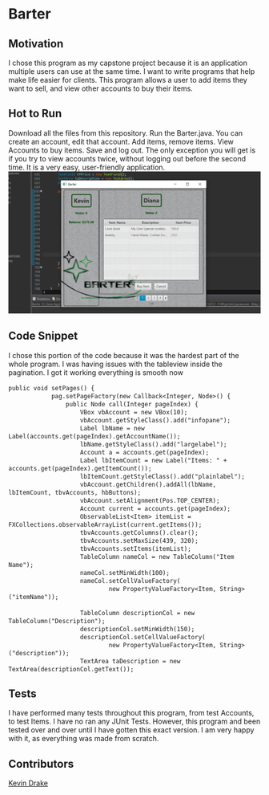 # Barter
## Motivation
I chose this program as my capstone project because it is an application multiple users can use at the same time. I want to write programs that help make life easier for clients. This program allows a user to add items they want to sell, and view other accounts to buy their items.
## Hot to Run
Download all the files from this repository. Run the Barter.java. You can create an account, edit that account. Add items, remove items. View Accounts to buy items. Save and log out. The only exception you will get is if you try to view accounts twice, without logging out before the second time. It is a very easy, user-friendly application.
![This is a screenshot of hte program](https://github.com/KDrake80/Capstone/blob/main/barterScreenShot.png)
## Code Snippet
I chose this portion of the code because it was the hardest part of the whole program. I was having issues with the tableview inside the pagination. I got it working everything is smooth now
```
public void setPages() {
			pag.setPageFactory(new Callback<Integer, Node>() {
				public Node call(Integer pageIndex) {
					VBox vbAccount = new VBox(10);
					vbAccount.getStyleClass().add("infopane");
					Label lbName = new Label(accounts.get(pageIndex).getAccountName());
					lbName.getStyleClass().add("largelabel");
					Account a = accounts.get(pageIndex);
					Label lbItemCount = new Label("Items: " + accounts.get(pageIndex).getItemCount());
					lbItemCount.getStyleClass().add("plainlabel");
					vbAccount.getChildren().addAll(lbName, lbItemCount, tbvAccounts, hbButtons);
					vbAccount.setAlignment(Pos.TOP_CENTER);
					Account current = accounts.get(pageIndex);
					ObservableList<Item> itemList = FXCollections.observableArrayList(current.getItems());
					tbvAccounts.getColumns().clear();
					tbvAccounts.setMaxSize(439, 320);
					tbvAccounts.setItems(itemList);
					TableColumn nameCol = new TableColumn("Item Name");
					nameCol.setMinWidth(100);
					nameCol.setCellValueFactory(
							new PropertyValueFactory<Item, String>("itemName"));

					TableColumn descriptionCol = new TableColumn("Description");
					descriptionCol.setMinWidth(150);
					descriptionCol.setCellValueFactory(
							new PropertyValueFactory<Item, String>("description"));
					TextArea taDescription = new TextArea(descriptionCol.getText());
```
## Tests
I have performed many tests throughout this program, from test Accounts, to test Items. I have no ran any JUnit Tests. However, this program and been tested over and over until I have gotten this exact version. I am very happy with it, as everything was made from scratch.
## Contributors
[Kevin Drake](Gihub.com/KDrake80)